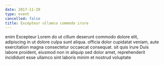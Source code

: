 ```yaml
---
date: 2017-11-20
type: event
cancelled: false
title: Excepteur ullamco commodo irure
---
```

enim Excepteur Lorem do ut cillum deserunt commodo dolore elit, adipiscing in ut dolore culpa sunt aliqua. officia dolor cupidatat veniam, aute exercitation magna consectetur occaecat consequat. sit quis irure Duis labore proident, eiusmod non in aliquip sed dolor amet, reprehenderit incididunt esse ullamco sint laboris minim et nostrud voluptate